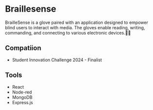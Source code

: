 # Braillesense
BrailleSense is a glove paired with an application designed to empower blind users to interact with media. The gloves enable reading, writing, commanding, and connecting to various electronic devices.📱🧤

## Compatiion
- Student Innovation Challenge 2024 - Finalist

## Tools
- React
- Node-red
- MongoDB
- Express.js
